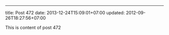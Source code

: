 ---
title: Post 472
date: 2013-12-24T15:09:01+07:00
updated: 2012-09-26T18:27:56+07:00

This is content of post 472